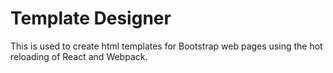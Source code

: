 # Template Designer

This is used to create html templates for Bootstrap web pages using the hot reloading of React and Webpack.
